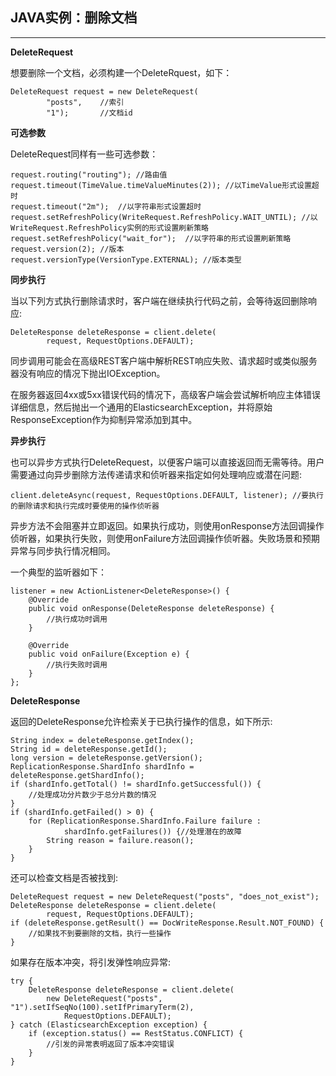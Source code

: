 ## JAVA实例：删除文档

------

**DeleteRequest**

 想要删除一个文档，必须构建一个DeleteRquest，如下：

```
DeleteRequest request = new DeleteRequest(
        "posts",    //索引
        "1");       //文档id
```

**可选参数**

 DeleteRequest同样有一些可选参数：

```
request.routing("routing"); //路由值
request.timeout(TimeValue.timeValueMinutes(2)); //以TimeValue形式设置超时
request.timeout("2m");  //以字符串形式设置超时
request.setRefreshPolicy(WriteRequest.RefreshPolicy.WAIT_UNTIL); //以WriteRequest.RefreshPolicy实例的形式设置刷新策略
request.setRefreshPolicy("wait_for");  //以字符串的形式设置刷新策略            
request.version(2); //版本
request.versionType(VersionType.EXTERNAL); //版本类型
```

**同步执行**

 当以下列方式执行删除请求时，客户端在继续执行代码之前，会等待返回删除响应:

```
DeleteResponse deleteResponse = client.delete(
        request, RequestOptions.DEFAULT);
```

 同步调用可能会在高级REST客户端中解析REST响应失败、请求超时或类似服务器没有响应的情况下抛出IOException。



 在服务器返回4xx或5xx错误代码的情况下，高级客户端会尝试解析响应主体错误详细信息，然后抛出一个通用的ElasticsearchException，并将原始ResponseException作为抑制异常添加到其中。

**异步执行**

 也可以异步方式执行DeleteRequest，以便客户端可以直接返回而无需等待。用户需要通过向异步删除方法传递请求和侦听器来指定如何处理响应或潜在问题:

```
client.deleteAsync(request, RequestOptions.DEFAULT, listener); //要执行的删除请求和执行完成时要使用的操作侦听器
```

 异步方法不会阻塞并立即返回。如果执行成功，则使用onResponse方法回调操作侦听器，如果执行失败，则使用onFailure方法回调操作侦听器。失败场景和预期异常与同步执行情况相同。

 一个典型的监听器如下：

```
listener = new ActionListener<DeleteResponse>() {
    @Override
    public void onResponse(DeleteResponse deleteResponse) {
        //执行成功时调用
    }

    @Override
    public void onFailure(Exception e) {
        //执行失败时调用
    }
};
```

**DeleteResponse**

 返回的DeleteResponse允许检索关于已执行操作的信息，如下所示:

```
String index = deleteResponse.getIndex();
String id = deleteResponse.getId();
long version = deleteResponse.getVersion();
ReplicationResponse.ShardInfo shardInfo = deleteResponse.getShardInfo();
if (shardInfo.getTotal() != shardInfo.getSuccessful()) {
    //处理成功分片数少于总分片数的情况
}
if (shardInfo.getFailed() > 0) {
    for (ReplicationResponse.ShardInfo.Failure failure :
            shardInfo.getFailures()) {//处理潜在的故障
        String reason = failure.reason(); 
    }
}
```

 还可以检查文档是否被找到:

```
DeleteRequest request = new DeleteRequest("posts", "does_not_exist");
DeleteResponse deleteResponse = client.delete(
        request, RequestOptions.DEFAULT);
if (deleteResponse.getResult() == DocWriteResponse.Result.NOT_FOUND) {
    //如果找不到要删除的文档，执行一些操作
}
```

 如果存在版本冲突，将引发弹性响应异常:

```
try {
    DeleteResponse deleteResponse = client.delete(
        new DeleteRequest("posts", "1").setIfSeqNo(100).setIfPrimaryTerm(2),
            RequestOptions.DEFAULT);
} catch (ElasticsearchException exception) {
    if (exception.status() == RestStatus.CONFLICT) {
        //引发的异常表明返回了版本冲突错误
    }
}
```